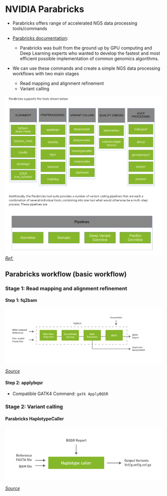 # NVIDIA Parabricks

- Parabricks offers range of accelerated NGS data processing tools/commands
- [Parabricks documentation](https://docs.nvidia.com/clara/parabricks/latest/index.html):
  - Parabricks was built from the ground up by GPU computing and Deep Learning experts who wanted to develop the fastest and most efficient possible implementation of common genomics algorithms.

- We can use these commands and create a simple NGS data processing workflows with two main stages
  - Read mapping and alignment refinement
  - Variant calling

![alt text](image-2.png)
*[Ref:](https://docs.nvidia.com/clara/parabricks/latest/overview.html)*

## Parabricks workflow (basic workflow)

### Stage 1: Read mapping and alignment refinement

#### Step 1: fq2bam

![alt text](image-3.png)

*[Source](https://docs.nvidia.com/clara/parabricks/latest/documentation/tooldocs/man_fq2bam.html)*

#### Step 2: applybqsr

- Compatible GATK4 Command: `gatk ApplyBQSR`

### Stage 2: Variant calling

#### Parabricks HaplotypeCaller

![alt text](image-4.png)

*[Source](https://docs.nvidia.com/clara/parabricks/latest/documentation/tooldocs/man_haplotypecaller.html)*
